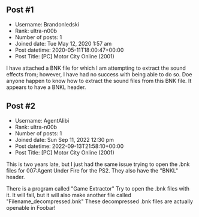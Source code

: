 ## Post #1
- Username: Brandonledski
- Rank: ultra-n00b
- Number of posts: 1
- Joined date: Tue May 12, 2020 1:57 am
- Post datetime: 2020-05-11T18:00:47+00:00
- Post Title: [PC] Motor City Online (2001)

I have attached a BNK file for which I am attempting to extract the sound effects from; however, I have had no success with being able to do so. Doe anyone happen to know how to extract the sound files from this BNK file. It appears to have a BNKL header.
## Post #2
- Username: AgentAlibi
- Rank: ultra-n00b
- Number of posts: 1
- Joined date: Sun Sep 11, 2022 12:30 pm
- Post datetime: 2022-09-13T21:58:10+00:00
- Post Title: [PC] Motor City Online (2001)

This is two years late, but I just had the same issue trying to open the .bnk files for 007:Agent Under Fire for the PS2. They also have the "BNKL" header.

There is a program called "Game Extractor" Try to open the .bnk files with it. It will fail, but it will also make another file called "Filename_decompressed.bnk" These decompressed .bnk files are actually openable in Foobar!
